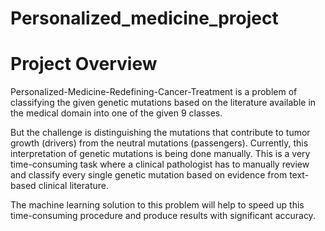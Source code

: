 # Personalized_medicine_project
# Project Overview
Personalized-Medicine-Redefining-Cancer-Treatment is a problem of classifying the given genetic mutations based on the literature available in the medical domain into one of the given 9 classes.

But the challenge is distinguishing the mutations that contribute to tumor growth (drivers) from the neutral mutations (passengers). Currently, this interpretation of genetic mutations is being done manually. This is a very time-consuming task where a clinical pathologist has to manually review and classify every single genetic mutation based on evidence from text-based clinical literature.

The machine learning solution to this problem will help to speed up this time-consuming procedure and produce results with significant accuracy.
